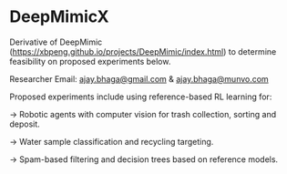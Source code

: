# DeepMimicX
Derivative of DeepMimic (https://xbpeng.github.io/projects/DeepMimic/index.html) to determine feasibility on proposed experiments below.

Researcher Email: ajay.bhaga@gmail.com & ajay.bhaga@munvo.com

Proposed experiments include using reference-based RL learning for:

-> Robotic agents with computer vision for trash collection, sorting and deposit.

-> Water sample classification and recycling targeting.

-> Spam-based filtering and decision trees based on reference models.
